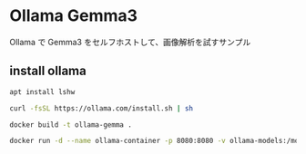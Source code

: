 # Ollama Gemma3

Ollama で Gemma3 をセルフホストして、画像解析を試すサンプル

## install ollama

```sh
apt install lshw 

curl -fsSL https://ollama.com/install.sh | sh
```

```sh
docker build -t ollama-gemma .

docker run -d --name ollama-container -p 8080:8080 -v ollama-models:/models ollama-gemma 
```